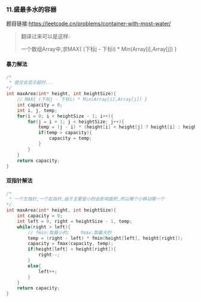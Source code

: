 ### 11.盛最多水的容器

题目链接:https://leetcode.cn/problems/container-with-most-water/

> 翻译过来可以是这样:
>
> 一个数组Array中,求MAX{ (下标j - 下标i) * Min(Array[i],Array[j]) }



#### 暴力解法

```C
/*
 * 提交会显示超时...
*/
int maxArea(int* height, int heightSize){
    // MAX{ (下标j - 下标i) * Min(Array[i],Array[j]) }
    int capacity = 0;
    int i, j, temp;
    for(i = 0; i < heightSize - 1; i++){
        for(j = i + 1; j < heightSize; j++){
            temp = (j - i) * (height[i] < height[j] ? height[i] : height[j]);
            if(temp > capacity){
                capacity = temp;
            }
        }
    }
    return capacity;
}
```



#### 双指针解法

```C
/*
 * 一个左指针,一个右指针,由于主要是小的会影响面积,所以哪个小移动哪一个
*/
int maxArea(int* height, int heightSize){
    int capacity = 0;
    int left = 0, right = heightSize - 1, temp;
    while(right > left){
        // fmin:取最小的;    fmax:取最大的
        temp = (right - left) * fmin(height[left], height[right]);
        capacity = fmax(capacity, temp);
        if(height[left] > height[right]){
            right--;
        }
        else{
            left++;
        }
    }
    return capacity;
}
```

